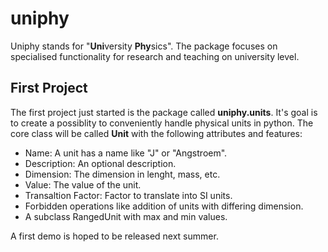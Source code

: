 # uniphy
Uniphy stands for "**Uni**versity **Phy**sics". The package focuses on specialised functionality for research and teaching on university level.

## First Project
The first project just started is the package called **uniphy.units**. It's goal is to create a possiblity to conveniently handle physical units in python.
The core class will be called **Unit** with the following attributes and features:
  * Name: A unit has a name like "J" or "Angstroem".
  * Description: An optional description.
  * Dimension: The dimension in lenght, mass, etc.
  * Value: The value of the unit.
  * Transaltion Factor: Factor to translate into SI units.
  * Forbidden operations like addition of units with differing dimension.
  * A subclass RangedUnit with max and min values.

A first demo is hoped to be released next summer.
